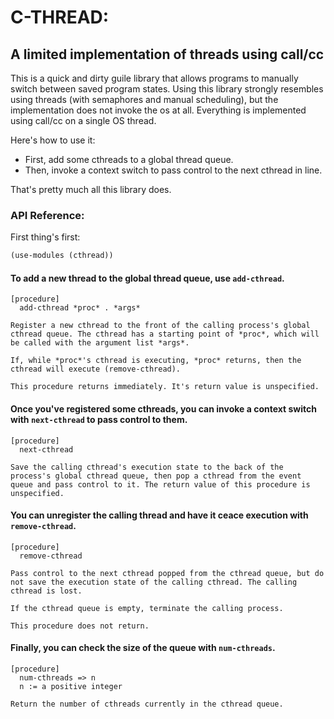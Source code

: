 # C-THREAD:
## A limited implementation of threads using call/cc

This is a quick and dirty guile library that allows programs to manually switch between saved program states. Using this library strongly resembles using threads (with semaphores and manual scheduling), but the implementation does not invoke the os at all. Everything is implemented using call/cc on a single OS thread.

Here's how to use it:
 * First, add some cthreads to a global thread queue.
 * Then, invoke a context switch to pass control to the next cthread in line.

That's pretty much all this library does.

### API Reference:

First thing's first:

```scheme
(use-modules (cthread))
```

#### To add a new thread to the global thread queue, use `add-cthread`.

```text
[procedure]
  add-cthread *proc* . *args*

Register a new cthread to the front of the calling process's global cthread queue. The cthread has a starting point of *proc*, which will be called with the argument list *args*.

If, while *proc*'s cthread is executing, *proc* returns, then the cthread will execute (remove-cthread).

This procedure returns immediately. It's return value is unspecified.
```

#### Once you've registered some cthreads, you can invoke a context switch with `next-cthread` to pass control to them.

```text
[procedure]
  next-cthread

Save the calling cthread's execution state to the back of the process's global cthread queue, then pop a cthread from the event queue and pass control to it. The return value of this procedure is unspecified.
```

#### You can unregister the calling thread and have it ceace execution with `remove-cthread`.

```text
[procedure]
  remove-cthread

Pass control to the next cthread popped from the cthread queue, but do not save the execution state of the calling cthread. The calling cthread is lost.

If the cthread queue is empty, terminate the calling process.

This procedure does not return.
```

#### Finally, you can check the size of the queue with `num-cthreads`.

```text
[procedure]
  num-cthreads => n
  n := a positive integer

Return the number of cthreads currently in the cthread queue.
```
